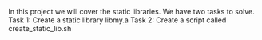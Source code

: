 In this project we will cover the static libraries.
We have two tasks to solve.
Task 1: Create a static library libmy.a
Task 2: Create a script called create_static_lib.sh
